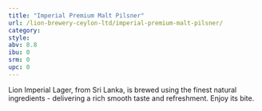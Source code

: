 ```yaml
---
title: "Imperial Premium Malt Pilsner"
url: /lion-brewery-ceylon-ltd/imperial-premium-malt-pilsner/
category: 
style: 
abv: 8.8
ibu: 0
srm: 0
upc: 0
---
```

Lion Imperial Lager, from Sri Lanka, is brewed using the finest natural ingredients - delivering a rich smooth taste and refreshment. Enjoy its bite.
